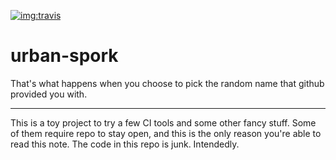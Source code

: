 [![img:travis]][travis]


# urban-spork
That's what happens when you choose to pick the random name that github provided you with.

---

This is a toy project to try a few CI tools and some other fancy stuff.
Some of them require repo to stay open, and this is the only reason you're able to read this note.
The code in this repo is junk. Intendedly.


[travis]: https://travis-ci.org/natiaris/urban-spork
[img:travis]: https://api.travis-ci.org/natiaris/urban-spork.svg
